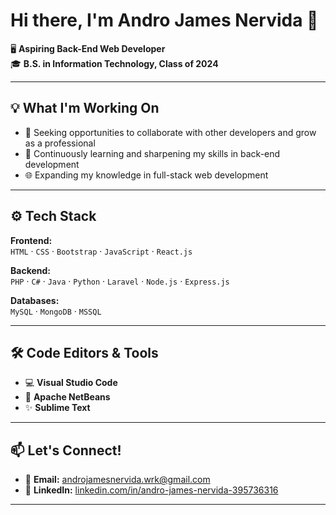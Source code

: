 # Hi there, I'm Andro James Nervida 👋

🖥️ **Aspiring Back-End Web Developer**  
🎓 **B.S. in Information Technology, Class of 2024**

---

## 💡 What I'm Working On
- 🤝 Seeking opportunities to collaborate with other developers and grow as a professional  
- 📝 Continuously learning and sharpening my skills in back-end development  
- 🌐 Expanding my knowledge in full-stack web development  

---

## ⚙️ Tech Stack

**Frontend:**  
`HTML` · `CSS` · `Bootstrap` · `JavaScript` · `React.js`  

**Backend:**  
`PHP` · `C#` · `Java` · `Python` · `Laravel` · `Node.js` · `Express.js`  

**Databases:**  
`MySQL` · `MongoDB` · `MSSQL`  

---

## 🛠️ Code Editors & Tools
- 💻 **Visual Studio Code**  
- 🧊 **Apache NetBeans**  
- ✨ **Sublime Text**

---

## 📫 Let's Connect!
- 📧 **Email:** androjamesnervida.wrk@gmail.com  
- 🔗 **LinkedIn:** [linkedin.com/in/andro-james-nervida-395736316](https://www.linkedin.com/in/andro-james-nervida-395736316/)

---
